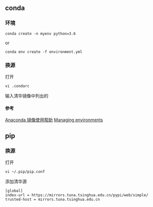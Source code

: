 ## conda

### 环境
```language
conda create -n myenv python=3.6
```
or
```language
conda env create -f environment.yml

```


### 换源
打开
```language
vi .condarc
```

输入清华镜像中列出的


#### 参考
[Anaconda 镜像使用帮助](https://mirrors.tuna.tsinghua.edu.cn/help/anaconda/)
[Managing environments](https://docs.conda.io/projects/conda/en/latest/user-guide/tasks/manage-environments.html#restoring-an-environment)

## pip

### 换源
打开
```language
vi ~/.pip/pip.conf
```

添加清华源
```language
[global]
index-url = https://mirrors.tuna.tsinghua.edu.cn/pypi/web/simple/
trusted-host = mirrors.tuna.tsinghua.edu.cn
```

